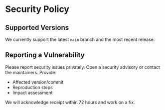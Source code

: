 # Security Policy

## Supported Versions

We currently support the latest `main` branch and the most recent release.

## Reporting a Vulnerability

Please report security issues privately. Open a security advisory or contact the maintainers. Provide:

- Affected version/commit
- Reproduction steps
- Impact assessment

We will acknowledge receipt within 72 hours and work on a fix.
